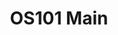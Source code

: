 ---
layout: external
title:  "OS101 Main"
permalink: "/externals/os101-main/"
redirectto: "https://github.com/nasa/Transform-to-Open-Science/tree/open-science-101"
---